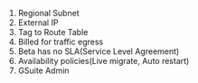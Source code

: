 1. Regional Subnet
2. External IP
3. Tag to Route Table
4. Billed for traffic egress
5. Beta has no SLA(Service Level Agreement)
6. Availability policies(Live migrate, Auto restart)
7. GSuite Admin